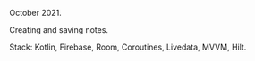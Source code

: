 October 2021.

Creating and saving notes.

Stack: Kotlin, Firebase, Room, Coroutines, Livedata, MVVM, Hilt.
